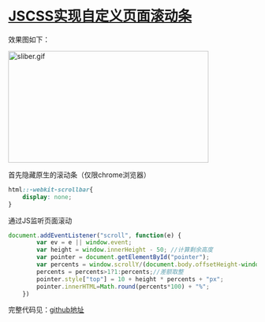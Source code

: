 # [JSCSS实现自定义页面滚动条](https://blog.csdn.net/woaidouya123/article/details/103484605)
<p>效果图如下：</p> 
<p><img alt="sliber.gif" class="has" height="227" src="https://img-blog.csdnimg.cn/20191210225629683.gif" width="406"></p> 
<p>首先隐藏原生的滚动条（仅限chrome浏览器）</p> 

```css
html::-webkit-scrollbar{
    display: none;
}
``` 
<p>通过JS监听页面滚动</p> 

```javascript
document.addEventListener("scroll", function(e) {
        var ev = e || window.event;
        var height = window.innerHeight - 50; //计算剩余高度
        var pointer = document.getElementById("pointer");
        var percents = window.scrollY/(document.body.offsetHeight-window.innerHeight);// 计算滑动百分比
        percents = percents>1?1:percents;//差额取整
        pointer.style["top"] = 10 + height * percents + "px";
        pointer.innerHTML=Math.round(percents*100) + "%";
    })
``` 
<p>完整代码见：<a href="https://github.com/woaidouya123/cssLib/blob/master/src/cssDemo/slideBar.html">github地址</a></p>
